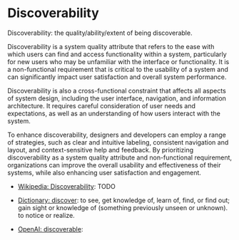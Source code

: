 # Discoverability

Discoverability: the quality/ability/extent of being discoverable.

<div data-chatgpt-prompt="explain discoverability (system quality attribute, non-functional requirement, cross-functional contraint)">

Discoverability is a system quality attribute that refers to the ease with which users can find and access functionality within a system, particularly for new users who may be unfamiliar with the interface or functionality. It is a non-functional requirement that is critical to the usability of a system and can significantly impact user satisfaction and overall system performance.

Discoverability is also a cross-functional constraint that affects all aspects of system design, including the user interface, navigation, and information architecture. It requires careful consideration of user needs and expectations, as well as an understanding of how users interact with the system.

To enhance discoverability, designers and developers can employ a range of strategies, such as clear and intuitive labeling, consistent navigation and layout, and context-sensitive help and feedback. By prioritizing discoverability as a system quality attribute and non-functional requirement, organizations can improve the overall usability and effectiveness of their systems, while also enhancing user satisfaction and engagement.

</div>

* [Wikipedia: Discoverability](https://wikipedia.org/wiki/Discoverability): TODO

* [Dictionary: discover](https://www.dictionary.com/browse/discover): to see, get knowledge of, learn of, find, or find out; gain sight or knowledge of (something previously unseen or unknown). to notice or realize.

* [OpenAI: discoverable](https:://openai.com): <div data-chatgpt-prompt="define discoverable (computers and software)"></div>

